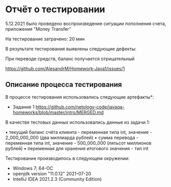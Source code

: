 # Отчёт о тестировании <Money Transfer>


5.12.2021 было проведено воспроизведение ситуации пополнения счета, приложения "Money Transfer"

На тестирование затрачено: 20 мин

В результате тестирования выявлены следующие дефекты:

При переводе средств, баланс получается отрицательный 

https://github.com/AlesandrM/Homework-Java1/issues/1

## Описание процесса тестирования

В процессе тестирования использовались следующие артефакты*:
* Задание 1 https://github.com/netology-code/javaqa-homeworks/blob/master/intro/MERGED.md


В качестве тестовых данных использовались данные из задачи 1:

• текущий баланс счёта клиента - переменная типа int, значение - 2_000_000_000 (два миллиарда рублей)
• сумма перевода - переменная типа int, значение - 500_000_000 (пятьсот миллионов рублей)
• переменная для хранения итогового значения - тип int


Тестирование производилось в следующем окружении:
* Windows 7; 64-ОС 
* openjdk version "11.0.12" 2021-07-20
* IntelliJ IDEA 2021.2.3 (Community Edition)
